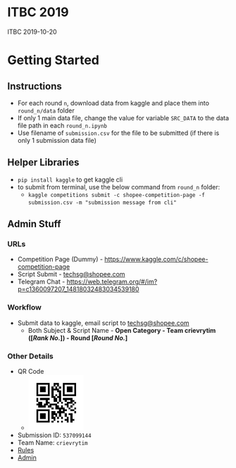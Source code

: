 # ITBC 2019
ITBC 2019-10-20

# Getting Started
## Instructions
* For each round `n`, download data from kaggle and place them into `round_n/data` folder
* If only 1 main data file, change the value for variable `SRC_DATA` to the data file path in each `round_n.ipynb`
* Use filename of `submission.csv` for the file to be submitted (if there is only 1 submission data file)

## Helper Libraries
* `pip install kaggle` to get kaggle cli
* to submit from terminal, use the below command from `round_n` folder:
	* `kaggle competitions submit -c shopee-competition-page -f submission.csv -m "submission message from cli"`

## Admin Stuff
### URLs
* Competition Page (Dummy) - https://www.kaggle.com/c/shopee-competition-page
* Script Submit - techsg@shopee.com
* Telegram Chat - https://web.telegram.org/#/im?p=c1360097207_14818032483034539180

### Workflow
* Submit data to kaggle, email script to techsg@shopee.com
	* Both Subject & Script Name - **Open Category - Team crievrytim ([*Rank No.*]) - Round [*Round No.*]**

### Other Details
* QR Code
	* ![QR Code](./admin/qr.png)
* Submission ID: `537099144`
* Team Name: `crievrytim`
* [Rules](./admin/rules.pdf)
* [Admin](./admin/admin.pdf)
